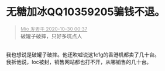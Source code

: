 # 无糖加冰QQ10359205骗钱不退。


<div class="quote"><blockquote><font size="2"><a href="https://www.hostloc.com/forum.php?mod=redirect&amp;goto=findpost&amp;pid=9372960&amp;ptid=760058" target="_blank"><font color="#999999">Mio 发表于 2020-10-30 00:37</font></a></font><br />
破罐子破摔，只好多坑点人</blockquote></div><br />
我也想说是破罐子破摔。他还吹嘘说这1c1g的香港机都卖了几十台。<br />
我拆他说，loc被封，销售网站都也打不开，从哪销售的几十台。
